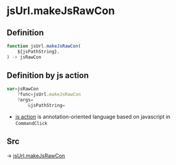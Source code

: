 # jsUrl.makeJsRawCon

## Definition

```js.js
function jsUrl.makeJsRawCon(
	${jsPathString},
) -> jsRawCon
```


## Definition by js action

```js.js
var=jsRawCon
	?func=jsUrl.makeJsRawCon
	?args=
		&jsPathString=
```

- [js action](#) is annotation-oriented language based on javascript in `CommandClick`

## Src

-> [jsUrl.makeJsRawCon](https://github.com/puutaro/CommandClick/blob/master/app/src/main/java/com/puutaro/commandclick/fragment_lib/terminal_fragment/js_interface/JsUrl.kt#L37)


